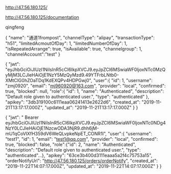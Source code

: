 http://47.56.180.125/

http://47.56.180.125/documentation

qingfeng

{
  "name": "通道1frompost",
  "channelType": "alipay",
  "transactionType": "h51",
  "limitedAcmoutOfDay": 1,
  "limitedNumberOfDay": 1,
  "isRepeatedArrange": true,
  "isAvailable": true,
  "channelgroup": 1,
   "channelAccount":"test"
}


{
"jwt": "eyJhbGciOiJIUzI1NiIsInR5cCI6IkpXVCJ9.eyJpZCI6MSwiaWF0IjoxNTc0MzQyMjM3LCJleHAiOjE1NzY5MzQyMzd9.49YTFrbLNtb0-XMtClG0hZOaTDq1KdEXQPv4HDPGwj0",
"user":{
"id": 1,
"username": "zmj0920",
"email": "mj960920@163.com",
"provider": "local",
"confirmed": true,
"blocked": null,
"role":{
"id": 1,
"name": "Authenticated",
"description": "Default role given to authenticated user.",
"type": "authenticated"
},
"apikey": "3db319100c6111eaa06241413e2622d6",
"created_at": "2019-11-21T13:17:17.000Z",
"updated_at": "2019-11-21T13:17:17.000Z"
}
}


{
"jwt": "   Bearer eyJhbGciOiJIUzI1NiIsInR5cCI6IkpXVCJ9.eyJpZCI6MSwiaWF0IjoxNTc0NDg4NzY0LCJleHAiOjE1NzcwODA3NjR9.dhh6jM-mU1qCoVlXfH359dV6WeQLvpkeNpET_CONR1I",
"user":{
"username": "test1",
"id": 1,
"email": "test1@qq.com",
"provider": "local",
"confirmed": true,
"blocked": false,
"role":{"id": 2, "name": "Authenticated", "description": "Default role given to authenticated user.", "type": "authenticated"…},
"apikey": "63ce3b400d3111eaaa5a2f4c75753a15",
"orderNotifyUrl": "http://47.56.180.125/orders/orderNotify",
"created_at": "2019-11-22T14:07:17.000Z",
"updated_at": "2019-11-22T14:07:17.000Z"
}
}